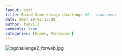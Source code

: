 ```yaml
---
layout: post
title: Board Game design challenge #2 - vancouver
date: 2007-10-05 13:08
author: funvill
comments: true
categories: [Games, Vancouver]
---
```

<img src="http://www.abluestar.com/blog/wp-content/uploads/2007/10/bgchallenge2_forweb.jpg" alt="bgchallenge2_forweb.jpg" />
